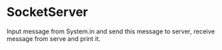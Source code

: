 # SocketServer

Input message from System.in and send this message to server, receive message from serve and print it.
